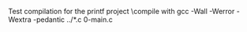 Test compilation for the printf project
\compile with 
gcc -Wall -Werror -Wextra -pedantic ../*.c 0-main.c

